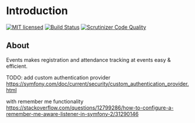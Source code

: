 # Introduction
[![MIT licensed](https://img.shields.io/badge/license-MIT-blue.svg)](./LICENSE) 
[![Build Status](https://travis-ci.com/thealternativezurich/events.svg?branch=master)](https://travis-ci.com/thealternativezurich/events)
[![Scrutinizer Code Quality](https://scrutinizer-ci.com/g/thealternativezurich/events/badges/quality-score.png?b=master)](https://scrutinizer-ci.com/g/thealternativezurich/events/?branch=master)

## About

Events makes registration and attendance tracking at events easy & efficient.

TODO: 
add custom authentication provider
https://symfony.com/doc/current/security/custom_authentication_provider.html

with remember me functionality
https://stackoverflow.com/questions/12799286/how-to-configure-a-remember-me-aware-listener-in-symfony-2/31290146
